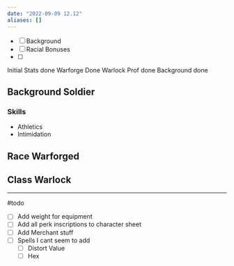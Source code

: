 ```yaml
---
date: "2022-09-09 12.12"
aliases: []
---
```


- [ ] Background
- [ ] Racial Bonuses
- [ ] 



Initial Stats done
Warforge Done
Warlock Prof done
Background done


## Background Soldier
### Skills
- Athletics
- Intimidation

## Race Warforged

## Class Warlock

---

#todo 
- [ ] Add weight for equipment
- [ ] Add all perk inscriptions to character sheet
- [ ] Add Merchant stuff
- [ ] Spells I cant seem to add
	- [ ] Distort Value
	- [ ] Hex
